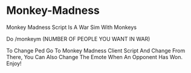 # Monkey-Madness
Monkey Madness Script Is A War Sim With Monkeys

Do /monkeym (NUMBER OF PEOPLE YOU WANT IN WAR)

To Change Ped Go To Monkey Madness Client Script And Change From There, You Can Also Change The Emote When An Opponent Has Won. Enjoy!
